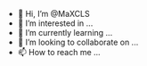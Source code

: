 - 👋 Hi, I’m @MaXCLS
- 👀 I’m interested in ...
- 🌱 I’m currently learning ...
- 💞️ I’m looking to collaborate on ...
- 📫 How to reach me ...

<!---
MaXCLS/MaXCLS is a ✨ special ✨ repository because its `README.md` (this file) appears on your GitHub profile.
You can click the Preview link to take a look at your changes.
--->
